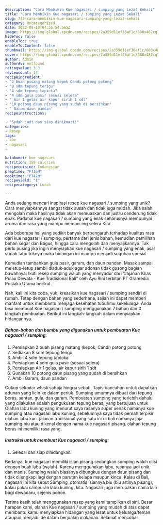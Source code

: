 ```yaml
---
description: "Cara Membikin Kue nagasari / sumping yang Lezat Sekali"
title: "Cara Membikin Kue nagasari / sumping yang Lezat Sekali"
slug: 745-cara-membikin-kue-nagasari-sumping-yang-lezat-sekali
category: Uncategorized
date: 2022-08-10T04:56:54.565Z
image: https://img-global.cpcdn.com/recipes/2a359d11ef36af1c/680x482cq70/kue-nagasari-sumping-foto-resep-utama.jpg
hideToc: false
enableToc: true
enableTocContent: false
thumbnail: https://img-global.cpcdn.com/recipes/2a359d11ef36af1c/680x482cq70/kue-nagasari-sumping-foto-resep-utama.jpg
cover: https://img-global.cpcdn.com/recipes/2a359d11ef36af1c/680x482cq70/kue-nagasari-sumping-foto-resep-utama.jpg
author: Admin
authorAv: notfound
ratingvalue: 3.3
reviewcount: 14
recipeingredient:
- "2 buah pisang matang kepok Candi potong potong"
- "8 sdm tepung terigu"
- "4 sdm tepung tapioka"
- "4 sdm gula pasir sesuai selera"
- " Air 1 gelas air kapur sirih 1 sdt"
- "10 potong daun pisang yang sudah di bersihkan"
- " Garam daun pandan"
recipeinstructions:

- "Sudah jadi dan siap dinikmati!"
categories:
- Resep
tags:
- kue
- nagasari
- 

katakunci: kue nagasari  
nutrition: 159 calories
recipecuisine: Indonesian
preptime: "PT16M"
cooktime: "PT42M"
recipeyield: "1"
recipecategory: Lunch

---
```





Anda sedang mencari inspirasi resep kue nagasari / sumping yang unik? Cara menyiapkannya sangat tidak susah dan tidak juga mudah. Jika salah mengolah maka hasilnya tidak akan memuaskan dan justru cenderung tidak enak. Padahal kue nagasari / sumping yang enak seharusnya mempunyai aroma dan rasa yang mampu memancing selera Kita.





Ada beberapa hal yang sedikit banyak berpengaruh terhadap kualitas rasa dari kue nagasari / sumping, pertama dari jenis bahan, kemudian pemilihan bahan segar dan Bagus, hingga cara mengolah dan menyajikannya. Tak perlu pusing jika ingin menyiapkan kue nagasari / sumping yang enak,      asal sudah tahu triknya maka hidangan ini mampu menjadi suguhan spesial.














Kemudian tambahkan gula pasir, garam, dan daun pandan. Masak sampai meletup-letup sambil diaduk-aduk agar adonan tidak gosong bagian bawahnya. Ikuti resep sumping waluh yang menyadur dari &#34;Jajanan Khas Pulau Dewata - Kue Tradisional Bali&#34; oleh Ayu Rini terbitan PT Gramedia Pustaka Utama berikut.






Nah, kali ini kita coba, yuk, kreasikan kue nagasari / sumping sendiri di rumah. Tetap dengan bahan yang sederhana, sajian ini dapat memberi manfaat untuk membantu menjaga kesehatan tubuhmu sekeluarga. Anda bisa membuat Kue nagasari / sumping menggunakan 7 bahan dan 0 langkah pembuatan. Berikut ini langkah-langkah dalam menyiapkan hidangannya.

<!--inarticleads1-->

##### Bahan-bahan dan bumbu yang digunakan untuk pembuatan Kue nagasari / sumping:

1. Persiapkan 2 buah pisang matang (kepok, Candi) potong potong
1. Sediakan 8 sdm tepung terigu
1. Ambil 4 sdm tepung tapioka
1. Persiapkan 4 sdm gula pasir (sesuai selera)
1. Persiapkan  Air 1 gelas, air kapur sirih 1 sdt
1. Gunakan 10 potong daun pisang yang sudah di bersihkan
1. Ambil  Garam, daun pandan


Cukup sekadar whisk sahaja hingga sebati. Tapis bancuhan untuk dapatkan adunan yang licin ke dalam periuk. Sumping umumnya dibuat dari tepung beras, santan, gula, dan garam. Pembuatan sumping yang terlebih dahulu yang dilakukan adalah pengukusan tepung beras, yang bertujuan untuk Olahan labu kuning yang menurut saya rasanya super uenak namanya kue sumping atau nagasari labu kuning, sebelumnya saya tidak pernah terpikir olahan labu kun. jajanan tradisional yang satu ini di bali namanya jaja sumping biu atau dikenal dengan nama kue nagasari pisang. olahan tepung beras ini memiliki rasa yang. 

<!--inarticleads2-->

##### Instruksi untuk membuat Kue nagasari / sumping:


1. Selesai dan siap dihidangkan!

Bedanya, kue nagasari memiliki isian pisang sedangkan sumping waluh diisi dengan buah labu (waluh). Karena menggunakan labu, rasanya jadi unik dan manis. Sumping waluh biasanya dibungkus dengan daun pisang dan tidak dilengkapi lagi dengan parutan kelapa maupun kinca. Kalau di Bali, nagasari ini kita sebut Sumping, otomatis isiannya biu (biu artinya pisang), kalau pakai campuran labu kuning, kita. Nagasari juga merupakan nama lain bagi dewadaru, sejenis pohon. 

Terima kasih telah menggunakan resep yang kami tampilkan di sini. Besar harapan kami, olahan Kue nagasari / sumping yang mudah di atas dapat membantu kamu menyiapkan hidangan yang lezat untuk keluarga/teman ataupun menjadi ide dalam berjualan makanan. Selamat mencoba!
